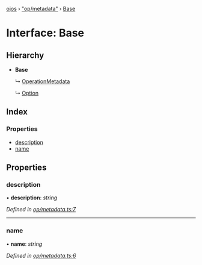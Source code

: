 [ojos](../README.md) › ["op/metadata"](../modules/_op_metadata_.md) › [Base](_op_metadata_.base.md)

# Interface: Base

## Hierarchy

* **Base**

  ↳ [OperationMetadata](_op_metadata_.operationmetadata.md)

  ↳ [Option](_op_metadata_.option.md)

## Index

### Properties

* [description](_op_metadata_.base.md#description)
* [name](_op_metadata_.base.md#name)

## Properties

###  description

• **description**: *string*

*Defined in [op/metadata.ts:7](https://github.com/cancerberoSgx/mirada/blob/3544b58/ojos/src/op/metadata.ts#L7)*

___

###  name

• **name**: *string*

*Defined in [op/metadata.ts:6](https://github.com/cancerberoSgx/mirada/blob/3544b58/ojos/src/op/metadata.ts#L6)*
